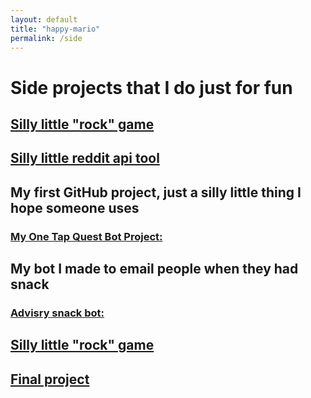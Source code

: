 ```yaml
---
layout: default 
title: "happy-mario"
permalink: /side
---
```

# Side projects that I do just for fun 
<h2><a href="https://happy-duckman.github.io/credits" target="_blank">Silly little "rock" game</a></h2>

<h2><a href="https://github.com/happy-mario/Reddit_Api_Bot/tree/main" target="_blank">Silly little reddit api tool</a></h2> 

## My first GitHub project, just a silly little thing I hope someone uses 
<h3><a href="https://github.com/happy-mario/happy-mario.github.io/tree/main" target="_blank">My One Tap Quest Bot Project:</a></h3>

## My bot I made to email people when they had snack 
<h3><a href="https://github.com/happy-mario/Advisory_Email-Website_Bot/blob/main/README.md" target="_blank">Advisry snack bot:</a></h3>

<h2><a href="https://happy-duckman.github.io/credits" target="_blank">Silly little "rock" game</a></h2>

<h2><a href="https://happy-duckman.github.io/Final" target="_blank">Final project</a></h2>








